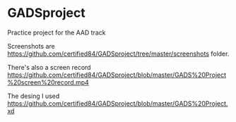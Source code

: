 # GADSproject
Practice project for the AAD track

Screenshots are https://github.com/certified84/GADSproject/tree/master/screenshots folder.

There's also a screen record https://github.com/certified84/GADSproject/blob/master/GADS%20Project%20screen%20record.mp4

The desing I used https://github.com/certified84/GADSproject/blob/master/GADS%20Project.xd
